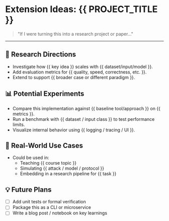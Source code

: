 # Extension Ideas: {{ PROJECT_TITLE }}

> "If I were turning this into a research project or paper..."

---

## 🔬 Research Directions

- Investigate how {{ key idea }} scales with {{ dataset/input/model }}.
- Add evaluation metrics for {{ quality, speed, correctness, etc. }}.
- Extend to support {{ broader case or different paradigm }}.

## 📊 Potential Experiments

- Compare this implementation against {{ baseline tool/approach }} on {{ metrics }}.
- Run a benchmark with {{ dataset / input class }} to test performance limits.
- Visualize internal behavior using {{ logging / tracing / UI }}.

## 🧱 Real-World Use Cases

- Could be used in:
  - Teaching {{ course topic }}
  - Simulating {{ attack / model / protocol }}
  - Embedding in a research pipeline for {{ task }}

## 💡 Future Plans

- [ ] Add unit tests or formal verification
- [ ] Package this as a CLI or microservice
- [ ] Write a blog post / notebook on key learnings
